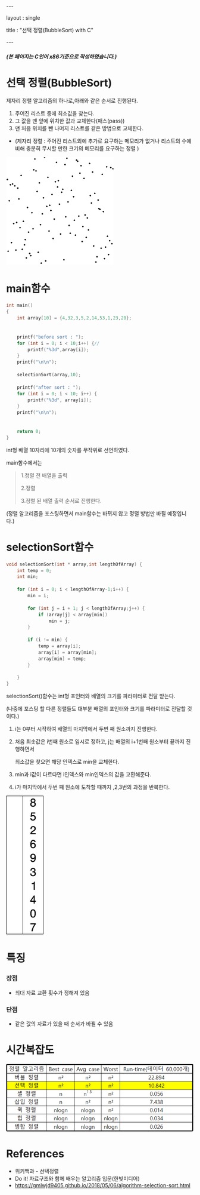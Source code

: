 \---

layout : single

title : "선택 정렬(BubbleSort) with C"

\---

##### (본 페이지는 C언어 x86기준으로 작성하였습니다.)

# 선택 정렬(BubbleSort)

제자리 정렬 알고리즘의 하나로,아래와 같은 순서로 진행된다.

1. 주어진 리스트 중에 최소값을 찾는다.
2. 그 값을 맨 앞에 위치한 값과 교체한다(패스(pass))
3. 맨 처음 위치를 뺀 나머지 리스트를 같은 방법으로 교체한다.

- (제자리 정렬 : 주어진 리스트외에 추가로 요구하는 메모리가 없거나  리스트의 수에 비해 충분히 무시할 만한 크기의 메모리를 요구하는 정렬 )



![bubble_sort_animation](../images/selectionsort/Selection_sort_animation.gif)



# main함수

```c
int main()
{
	int array[10] = {4,32,3,5,2,14,53,1,23,20};

	
	printf("before sort : ");
	for (int i = 0; i < 10;i++) {//
		printf("%3d",array[i]);
	}
	printf("\n\n");

	selectionSort(array,10);

	printf("after sort : ");
	for (int i = 0; i < 10; i++) {
		printf("%3d", array[i]);
	}
	printf("\n\n");


	return 0;
}
```

int형 배열 10자리에 10개의 숫자를 무작위로 선언하였다.

main함수에서는

> 1.정렬 전 배열을 출력
>
> 2.정렬
>
> 3.정렬 된 배열 출력  순서로 진행한다.

(정렬 알고리즘을 포스팅하면서 main함수는 바뀌지 않고 정렬 방법만 바뀔 예정입니다.)



# selectionSort함수

```c
void selectionSort(int * array,int lengthOfArray) {
	int temp = 0;
	int min;

	for (int i = 0; i < lengthOfArray-1;i++) {
		min = i;

		for (int j = i + 1; j < lengthOfArray;j++) {
			if (array[j] < array[min])
				min = j;
		}

		if (i != min) {
			temp = array[i];
			array[i] = array[min];
			array[min] = temp;
		}
			
	}
}
```

selectionSort()함수는 int형 포인터와 배열의 크기를 파라미터로 전달 받는다.

(나중에 포스팅 할 다른 정렬들도 대부분 배열의 포인터와 크기를 파라미터로 전달할 것이다.)

1. i는 0부터 시작하여  배열의 마지막에서 두번 째 원소까지 진행한다.

2. 처음 최솟값은 i번째 원소로 임시로 정하고, j는 배열의 i+1번째 원소부터 끝까지 진행하면서

   최소값을 찾으면 해당 인덱스로 min을 교체한다.

3. min과 i값이 다르다면  i인덱스와 min인덱스의 값을 교환해준다.

4. i가 마지막에서 두번 째 원소에 도착할 때까지 ,2,3번의 과정을 반복한다.


![Selection-Sort-Animation](../images/selectionsort/Selection-Sort-Animation.gif)



 # 특징

### 장점

- 최대 자료 교환 횟수가 정해져 있음

### 단점

- 같은 값의 자료가 있을 때  순서가 바뀔 수 있음




# 시간복잡도

![timecomplex(bubblesort)](../images/selectionsort/timecomplex(selectionsort).PNG)



# References

- 위키백과 - 선택정렬
- Do it! 자료구조와 함께 배우는 알고리즘 입문(한빛미디어)
- https://gmlwjd9405.github.io/2018/05/06/algorithm-selection-sort.html